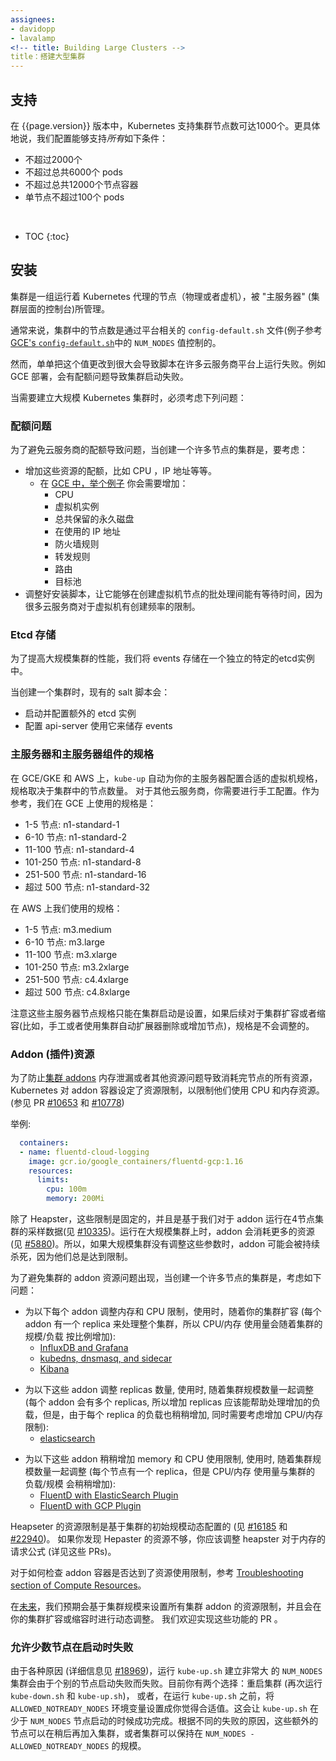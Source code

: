 ```yaml
---
assignees:
- davidopp
- lavalamp
<!-- title: Building Large Clusters -->
title：搭建大型集群
---
```


<!-- ## Support -->
## 支持

<!-- At {{page.version}}, Kubernetes supports clusters with up to 1000 nodes. More specifically, we support configurations that meet *all* of the following criteria: -->
在 {{page.version}} 版本中，Kubernetes 支持集群节点数可达1000个。更具体地说，我们配置能够支持*所有*如下条件：

<!-- * No more than 2000 nodes -->
<!-- * No more than 60000 total pods -->
<!-- * No more than 120000 total containers -->
<!-- * No more than 100 pods per node -->
* 不超过2000个
* 不超过总共6000个 pods
* 不超过总共12000个节点容器
* 单节点不超过100个 pods

<br>

* TOC
{:toc}

<!-- ## Setup -->
## 安装

<!-- A cluster is a set of nodes (physical or virtual machines) running Kubernetes agents, managed by a "master" (the cluster-level control plane). -->
集群是一组运行着 Kubernetes 代理的节点（物理或者虚机），被 "主服务器" (集群层面的控制台)所管理。

<!-- Normally the number of nodes in a cluster is controlled by the the value NUM_NODES` in the platform-specific `config-default.sh` file (for example, see [GCE's `config-default.sh`](http://releases.k8s.io/{{page.githubbranch}}/cluster/gce/config-default.sh)). -->
通常来说，集群中的节点数是通过平台相关的 `config-default.sh` 文件(例子参考[GCE's `config-default.sh`](http://releases.k8s.io/{{page.githubbranch}}/cluster/gce/config-default.sh)中的 `NUM_NODES` 值控制的。

<!-- Simpl changing that value to something very large, however, may cause the setup script to fail for many cloud providers. A GCE deployment, for example, will run in to quota issues and fail to bring the cluster up. -->
然而，单单把这个值更改到很大会导致脚本在许多云服务商平台上运行失败。例如 GCE 部署，会有配额问题导致集群启动失败。

<!-- When setting up a large Kubernetes cluster, the following issues must be considered. -->
当需要建立大规模 Kubernetes 集群时，必须考虑下列问题：

<!-- ### Quota Issues -->
### 配额问题

<!-- To avoid running into cloud provider quota issues, when creating a cluster with many nodes, consider: -->
为了避免云服务商的配额导致问题，当创建一个许多节点的集群是，要考虑：

<!-- * Increase the quota for things like CPU, IPs, etc.
  * In [GCE, for example,](https://cloud.google.com/compute/docs/resource-quotas) you'll want to increase the quota for:
    * CPUs
    * VM instances
    * Total persistent disk reserved
    * In-use IP addresses
    * Firewall Rules
    * Forwarding rules
    * Routes
    * Target pools
* Gating the setup script so that it brings up new node VMs in smaller batches with waits in between, because some cloud providers rate limit the creation of VMs. -->
* 增加这些资源的配额，比如 CPU ，IP 地址等等。
  * 在 [GCE 中，举个例子](https://cloud.google.com/compute/docs/resource-quotas) 你会需要增加：
    * CPU
    * 虚拟机实例
    * 总共保留的永久磁盘
    * 在使用的 IP 地址
    * 防火墙规则
    * 转发规则
    * 路由
    * 目标池
* 调整好安装脚本，让它能够在创建虚拟机节点的批处理间能有等待时间，因为很多云服务商对于虚拟机有创建频率的限制。

<!-- ### Etcd storage -->
### Etcd 存储

<!-- To improve performance of large clusters, we store events in a separate dedicated etcd instance. -->
为了提高大规模集群的性能，我们将 events 存储在一个独立的特定的etcd实例中。

<!-- When creating a cluster, existing salt scripts: -->
当创建一个集群时，现有的 salt 脚本会：

<!-- * start and configure additional etcd instance -->
<!-- * configure api-server to use it for storing events -->
* 启动并配置额外的 etcd 实例
* 配置 api-server 使用它来储存 events

<!-- ### Size of master and master components -->
### 主服务器和主服务器组件的规格

<!-- On GCE/GKE and AWS, `kube-up` automatically configures the proper VM size for your master depending on the number of nodes
in your cluster. On other providers, you will need to configure it manually. For reference, the sizes we use on GCE are -->
在 GCE/GKE 和 AWS 上，`kube-up` 自动为你的主服务器配置合适的虚拟机规格，规格取决于集群中的节点数量。
对于其他云服务商，你需要进行手工配置。作为参考，我们在 GCE 上使用的规格是：

<!-- * 1-5 nodes: n1-standard-1
* 6-10 nodes: n1-standard-2
* 11-100 nodes: n1-standard-4
* 101-250 nodes: n1-standard-8
* 251-500 nodes: n1-standard-16
* more than 500 nodes: n1-standard-32 -->
* 1-5 节点: n1-standard-1
* 6-10 节点: n1-standard-2
* 11-100 节点: n1-standard-4
* 101-250 节点: n1-standard-8
* 251-500 节点: n1-standard-16
* 超过 500 节点: n1-standard-32

<!-- And the sizes we use on AWS are -->
在 AWS 上我们使用的规格：

<!-- * 1-5 nodes: m3.medium
* 6-10 nodes: m3.large
* 11-100 nodes: m3.xlarge
* 101-250 nodes: m3.2xlarge
* 251-500 nodes: c4.4xlarge
* more than 500 nodes: c4.8xlarge -->
* 1-5 节点: m3.medium
* 6-10 节点: m3.large
* 11-100 节点: m3.xlarge
* 101-250 节点: m3.2xlarge
* 251-500 节点: c4.4xlarge
* 超过 500 节点: c4.8xlarge

<!-- Note that these master node sizes are currently only set at cluster startup time, and are not adjusted if you later scale your cluster up or down (e.g. manually removing or adding nodes, or using a cluster autoscaler). -->
注意这些主服务器节点规格只能在集群启动是设置，如果后续对于集群扩容或者缩容(比如，手工或者使用集群自动扩展器删除或增加节点)，规格是不会调整的。

<!-- ### Addon Resources -->
### Addon (插件)资源

<!-- To prevent memory leaks or other resource issues in [cluster addons](https://releases.k8s.io/{{page.githubbranch}}/cluster/addons) from consuming all the resources available on a node, Kubernetes sets resource limits on addon containers to limit the CPU and Memory resources they can consume (See PR [#10653](http://pr.k8s.io/10653/files) and [#10778](http://pr.k8s.io/10778/files)). -->
为了防止[集群 addons](https://releases.k8s.io/{{page.githubbranch}}/cluster/addons) 内存泄漏或者其他资源问题导致消耗完节点的所有资源，Kubernetes 对 addon 容器设定了资源限制，以限制他们使用 CPU 和内存资源。(参见 PR [#10653](http://pr.k8s.io/10653/files) 和 [#10778](http://pr.k8s.io/10778/files))

<!-- For example:

```yaml
  containers:
  - name: fluentd-cloud-logging
    image: gcr.io/google_containers/fluentd-gcp:1.16
    resources:
      limits:
        cpu: 100m
        memory: 200Mi
``` -->
举例:

```yaml
  containers:
  - name: fluentd-cloud-logging
    image: gcr.io/google_containers/fluentd-gcp:1.16
    resources:
      limits:
        cpu: 100m
        memory: 200Mi
```

<!-- Except for Heapster, these limits are static and are based on data we collected from addons running on 4-node clusters (see [#10335](http://issue.k8s.io/10335#issuecomment-117861225)). The addons consume a lot more resources when running on large deployment clusters (see [#5880](http://issue.k8s.io/5880#issuecomment-113984085)). So, if a large cluster is deployed without adjusting these values, the addons may continuously get killed because they keep hitting the limits. -->
除了 Heapster，这些限制是固定的，并且是基于我们对于 addon 运行在4节点集群的采样数据(见 [#10335](http://issue.k8s.io/10335#issuecomment-117861225))。运行在大规模集群上时，addon 会消耗更多的资源(见 [#5880](http://issue.k8s.io/5880#issuecomment-113984085))。所以，如果大规模集群没有调整这些参数时，addon 可能会被持续杀死，因为他们总是达到限制。

<!-- To avoid running into cluster addon resource issues, when creating a cluster with many nodes, consider the following: -->
为了避免集群的 addon 资源问题出现，当创建一个许多节点的集群是，考虑如下问题：

 <!-- * Scale memory and CPU limits for each of the following addons, if used, as you scale up the size of cluster (there is one replica of each handling the entire cluster so memory and CPU usage tends to grow proportionally with size/load on cluster): -->
 * 为以下每个 addon 调整内存和 CPU 限制，使用时，随着你的集群扩容 (每个 addon 有一个 replica 来处理整个集群，所以 CPU/内存 使用量会随着集群的 规模/负载 按比例增加):
    * [InfluxDB and Grafana](http://releases.k8s.io/{{page.githubbranch}}/cluster/addons/cluster-monitoring/influxdb/influxdb-grafana-controller.yaml)
    * [kubedns, dnsmasq, and sidecar](http://releases.k8s.io/{{page.githubbranch}}/cluster/addons/dns/kubedns-controller.yaml.in)
    * [Kibana](http://releases.k8s.io/{{page.githubbranch}}/cluster/addons/fluentd-elasticsearch/kibana-controller.yaml)
  <!-- * Scale number of replicas for the following addons, if used, along with the size of cluster (there are multiple replicas of each so increasing replicas should help handle increased load, but, since load per replica also increases slightly, also consider increasing CPU/memory limits): -->
 * 为以下这些 addon 调整 replicas 数量, 使用时, 随着集群规模数量一起调整 (每个 addon 会有多个 replicas, 所以增加 replicas 应该能帮助处理增加的负载，但是，由于每个 replica 的负载也稍稍增加, 同时需要考虑增加 CPU/内存 限制):
    * [elasticsearch](http://releases.k8s.io/{{page.githubbranch}}/cluster/addons/fluentd-elasticsearch/es-controller.yaml)
 <!-- * Increase memory and CPU limits slightly for each of the following addons, if used, along with the size of cluster (there is one replica per node but CPU/memory usage increases slightly along with cluster load/size as well): -->
 * 为以下这些 addon 稍稍增加 memory 和 CPU 使用限制, 使用时, 随着集群规模数量一起调整 (每个节点有一个 replica，但是 CPU/内存 使用量与集群的 负载/规模 会稍稍增加):
    * [FluentD with ElasticSearch Plugin](http://releases.k8s.io/{{page.githubbranch}}/cluster/addons/fluentd-elasticsearch/fluentd-es-ds.yaml)
    * [FluentD with GCP Plugin](http://releases.k8s.io/{{page.githubbranch}}/cluster/addons/fluentd-gcp/fluentd-gcp-ds.yaml)

<!-- Heapster's resource limits are set dynamically based on the initial size of your cluster (see [#16185](http://issue.k8s.io/16185)
and [#22940](http://issue.k8s.io/22940)). If you find that Heapster is running
out of resources, you should adjust the formulas that compute heapster memory request (see those PRs for details). -->
Heapseter 的资源限制是基于集群的初始规模动态配置的 (见 [#16185](http://issue.k8s.io/16185) 和 [#22940](http://issue.k8s.io/22940))。
如果你发现 Hepaster 的资源不够，你应该调整 heapster 对于内存的请求公式 (详见这些 PRs)。

<!-- For directions on how to detect if addon containers are hitting resource limits, see the [Troubleshooting section of Compute Resources](/docs/concepts/configuration/manage-compute-resources-container/#troubleshooting). -->
对于如何检查 addon 容器是否达到了资源使用限制，参考 [Troubleshooting section of Compute Resources](/docs/concepts/configuration/manage-compute-resources-container/#troubleshooting)。

<!-- In the [future](http://issue.k8s.io/13048), we anticipate to set all cluster addon resource limits based on cluster size, and to dynamically adjust them if you grow or shrink your cluster.
We welcome PRs that implement those features. -->
在[未来](http://issue.k8s.io/13048)，我们预期会基于集群规模来设置所有集群 addon 的资源限制，并且会在你的集群扩容或缩容时进行动态调整。
我们欢迎实现这些功能的 PR 。

<!-- ### Allowing minor node failure at startup -->
### 允许少数节点在启动时失败

<!-- For various reasons (see [#18969](https://github.com/kubernetes/kubernetes/issues/18969) for more details) running
`kube-up.sh` with a very large `NUM_NODES` may fail due to a very small number of nodes not coming up properly.
Currently you have two choices: restart the cluster (`kube-down.sh` and then `kube-up.sh` again), or before
running `kube-up.sh` set the environment variable `ALLOWED_NOTREADY_NODES` to whatever value you feel comfortable
with. This will allow `kube-up.sh` to succeed with fewer than `NUM_NODES` coming up. Depending on the
reason for the failure, those additional nodes may join later or the cluster may remain at a size of
`NUM_NODES - ALLOWED_NOTREADY_NODES`. -->
由于各种原因 (详细信息见 [#18969](https://github.com/kubernetes/kubernetes/issues/18969))，运行 `kube-up.sh` 建立非常大
的 `NUM_NODES` 集群会由于个别的节点启动失败而失败。目前你有两个选择：重启集群  (再次运行 `kube-down.sh` 和 `kube-up.sh`)，
或者，在运行 `kube-up.sh` 之前，将 `ALLOWED_NOTREADY_NODES` 环境变量设置成你觉得合适值。这会让 `kube-up.sh` 在少于 `NUM_NODES`
节点启动的时候成功完成。根据不同的失败的原因，这些额外的节点可以在稍后再加入集群，或者集群可以保持在 `NUM_NODES - ALLOWED_NOTREADY_NODES` 的规模。